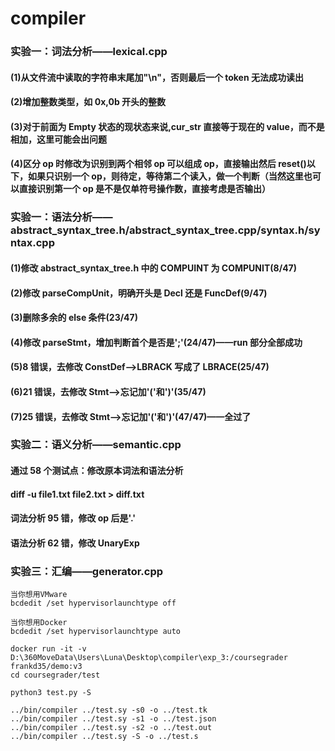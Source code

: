 # compiler

### 实验一：词法分析——lexical.cpp

#### (1)从文件流中读取的字符串末尾加"\n"，否则最后一个 token 无法成功读出

#### (2)增加整数类型，如 0x,0b 开头的整数

#### (3)对于前面为 Empty 状态的现状态来说,cur_str 直接等于现在的 value，而不是相加，这里可能会出问题

#### (4)区分 op 时修改为识别到两个相邻 op 可以组成 op，直接输出然后 reset()以下，如果只识别一个 op，则待定，等待第二个读入，做一个判断（当然这里也可以直接识别第一个 op 是不是仅单符号操作数，直接考虑是否输出）

### 实验一：语法分析——abstract_syntax_tree.h/abstract_syntax_tree.cpp/syntax.h/syntax.cpp

#### (1)修改 abstract_syntax_tree.h 中的 COMPUINT 为 COMPUNIT(8/47)

#### (2)修改 parseCompUnit，明确开头是 Decl 还是 FuncDef(9/47)

#### (3)删除多余的 else 条件(23/47)

#### (4)修改 parseStmt，增加判断首个是否是';'(24/47)——run 部分全部成功

#### (5)8 错误，去修改 ConstDef-->LBRACK 写成了 LBRACE(25/47)

#### (6)21 错误，去修改 Stmt-->忘记加'('和')'(35/47)

#### (7)25 错误，去修改 Stmt-->忘记加'('和')'(47/47)——全过了

### 实验二：语义分析——semantic.cpp

#### 通过 58 个测试点：修改原本词法和语法分析

#### diff -u file1.txt file2.txt > diff.txt

#### 词法分析 95 错，修改 op 后是'.'

#### 语法分析 62 错，修改 UnaryExp

### 实验三：汇编——generator.cpp

```
当你想用VMware
bcdedit /set hypervisorlaunchtype off

当你想用Docker
bcdedit /set hypervisorlaunchtype auto
```

```
docker run -it -v D:\360MoveData\Users\Luna\Desktop\compiler\exp_3:/coursegrader frankd35/demo:v3
cd coursegrader/test
```

```
python3 test.py -S
```

```
../bin/compiler ../test.sy -s0 -o ../test.tk 
../bin/compiler ../test.sy -s1 -o ../test.json 
../bin/compiler ../test.sy -s2 -o ../test.out 
../bin/compiler ../test.sy -S -o ../test.s 
```

